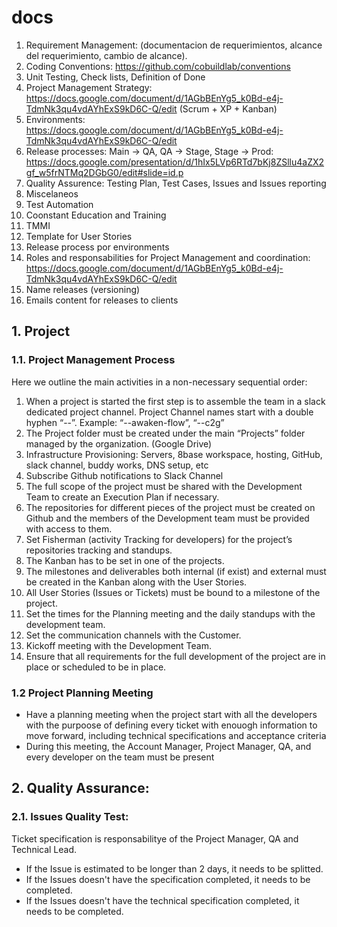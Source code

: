 # docs

1. Requirement Management: (documentacion de requerimientos, alcance del requerimiento, cambio de alcance).
1. Coding Conventions: https://github.com/cobuildlab/conventions
1. Unit Testing, Check lists, Definition of Done
1. Project Management Strategy: https://docs.google.com/document/d/1AGbBEnYg5_k0Bd-e4j-TdmNk3qu4vdAYhExS9kD6C-Q/edit (Scrum + XP + Kanban)
1. Environments: https://docs.google.com/document/d/1AGbBEnYg5_k0Bd-e4j-TdmNk3qu4vdAYhExS9kD6C-Q/edit 
1. Release processes: Main -> QA, QA -> Stage, Stage -> Prod: https://docs.google.com/presentation/d/1hIx5LVp6RTd7bKj8ZSllu4aZX2gf_w5frNTMq2DGbG0/edit#slide=id.p
1. Quality Assurence: Testing Plan, Test Cases, Issues and Issues reporting
1. Miscelaneos
1. Test Automation
1. Coonstant Education and Training
1. TMMI
2. Template for User Stories
3. Release process por environments
4. Roles and responsabilities for Project Management and coordination: https://docs.google.com/document/d/1AGbBEnYg5_k0Bd-e4j-TdmNk3qu4vdAYhExS9kD6C-Q/edit
5. Name releases (versioning)
6. Emails content for releases to clients


## 1. Project

### 1.1. Project Management Process

Here we outline the main activities in a non-necessary sequential order:

1. When a project is started the first step is to assemble the team in a slack dedicated project channel. Project Channel names start with a double hyphen “--”. Example: “--awaken-flow”, “--c2g”
2. The Project folder must be created under the main “Projects” folder managed by the organization. (Google Drive)
3. Infrastructure Provisioning: Servers, 8base workspace, hosting, GitHub, slack channel, buddy works, DNS setup, etc
4. Subscribe Github notifications to Slack Channel
5. The full scope of the project must be shared with the Development Team to create an Execution Plan if necessary.
6. The repositories for different pieces of the project must be created on Github and the members of the Development team must be provided with access to them.
7. Set Fisherman (activity Tracking for developers) for the project’s repositories tracking and standups.
8. The Kanban has to be set in one of the projects. 
9. The milestones and deliverables both internal (if exist) and external must be created in the Kanban along with the User Stories.
10. All User Stories (Issues or Tickets) must be bound to a milestone of the project.
11. Set the times for the Planning meeting and the daily standups with the development team.
12. Set the communication channels with the Customer.
13. Kickoff meeting with the Development Team.
14. Ensure that all requirements for the full development of the project are in place or scheduled to be in place. 


### 1.2 Project Planning Meeting

- Have a planning meeting when the project start with all the developers with the purpoose of defining every ticket with enouogh information to move forward, including technical specifications and acceptance criteria
- During this meeting, the Account Manager, Project Manager, QA, and every developer on the team must be present
 

## 2. Quality Assurance:

### 2.1. Issues Quality Test:

Ticket specification is responsabilitye of the Project Manager, QA and Technical Lead.

- If the Issue is estimated to be longer than 2 days, it needs to be splitted.
- If the Issues doesn't have the specification completed, it needs to be completed.
- If the Issues doesn't have the technical specification completed, it needs to be completed.




  
